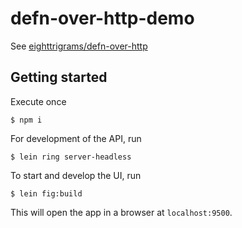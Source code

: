 # defn-over-http-demo		 

See [eighttrigrams/defn-over-http](https://github.com/eighttrigrams/defn-over-http)
   
## Getting started

Execute once

    $ npm i

For development of the API, run

	$ lein ring server-headless 

To start and develop the UI, run

	$ lein fig:build   

This will open the app in a browser at `localhost:9500`.
